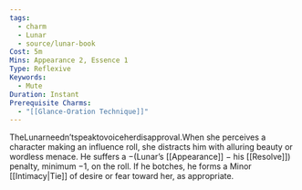 ```yaml
---
tags:
  - charm
  - Lunar
  - source/lunar-book
Cost: 5m
Mins: Appearance 2, Essence 1
Type: Reflexive
Keywords:
  - Mute
Duration: Instant
Prerequisite Charms:
  - "[[Glance-Oration Technique]]"
---
```

TheLunarneedn’tspeaktovoiceherdisapproval.When she perceives a character making an influence roll, she distracts him with alluring beauty or wordless menace. He suffers a −(Lunar’s [[Appearance]] − his [[Resolve]]) penalty, minimum −1, on the roll. If he botches, he forms a Minor [[Intimacy|Tie]] of desire or fear toward her, as appropriate.